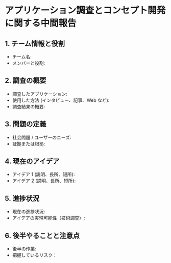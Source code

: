 # アプリケーション調査とコンセプト開発に関する中間報告

## 1. チーム情報と役割
- チーム名:
- メンバーと役割:

## 2. 調査の概要
- 調査したアプリケーション:
- 使用した方法 (インタビュー、記事、Web など):
- 調査結果の概要:

## 3. 問題の定義
- 社会問題 / ユーザーのニーズ:
- 証拠または根拠:

## 4. 現在のアイデア
- アイデア 1 (説明、長所、短所):
- アイデア 2 (説明、長所、短所):

## 5. 進捗状況
- 現在の進捗状況:
- アイデアの実現可能性（技術調査）:

## 6. 後半やることと注意点
- 後半の作業:
- 把握しているリスク：
